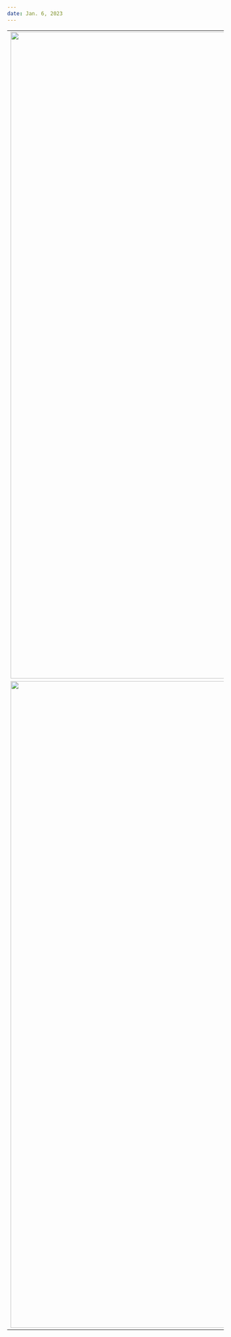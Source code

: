 ```yaml
---
date: Jan. 6, 2023
---
```


| | | |
|:-------------------------:|:-------------------------:|:-------------------------:|
| <img src="/entry_images/1-6-23/1.png" width="1500"> | <img src="/entry_images/1-6-23/2.png" width="1500"> | <img src="/entry_images/1-6-23/3.png" width="1500"> |
| <img src="/entry_images/1-6-23/4.png" width="1500"> | <img src="/entry_images/1-6-23/5.png" width="1500"> |

